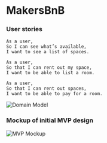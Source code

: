 # MakersBnB

### User stories
```
As a user, 
So I can see what’s available,
I want to see a list of spaces.

As a user,
So that I can rent out my space,
I want to be able to list a room.

As a user,
So that I can rent out spaces,
I want to be able to pay for a room.
```

![Domain Model](https://imgur.com/gdmDQB7.png)

### Mockup of initial MVP design
![MVP Mockup](.public/image/MakersBnB.png "Title")
